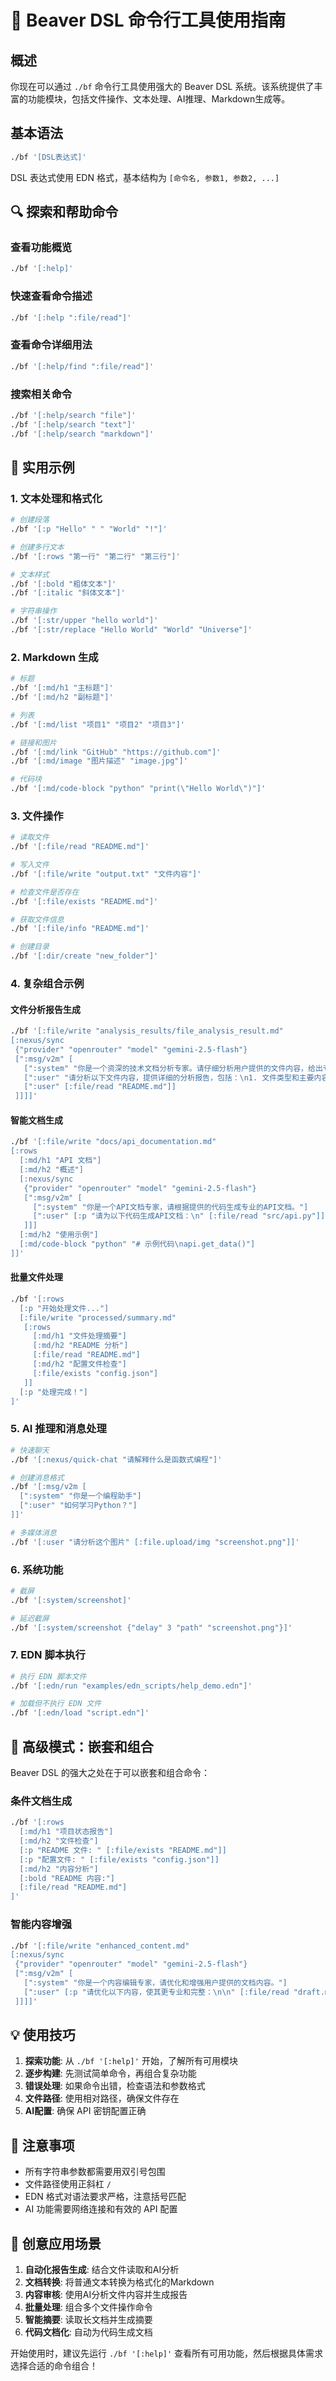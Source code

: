 # 🚀 Beaver DSL 命令行工具使用指南

## 概述

你现在可以通过 `./bf` 命令行工具使用强大的 Beaver DSL 系统。该系统提供了丰富的功能模块，包括文件操作、文本处理、AI推理、Markdown生成等。

## 基本语法

```bash
./bf '[DSL表达式]'
```

DSL 表达式使用 EDN 格式，基本结构为 `[命令名, 参数1, 参数2, ...]`

## 🔍 探索和帮助命令

### 查看功能概览
```bash
./bf '[:help]'
```

### 快速查看命令描述
```bash
./bf '[:help ":file/read"]'
```

### 查看命令详细用法
```bash
./bf '[:help/find ":file/read"]'
```

### 搜索相关命令
```bash
./bf '[:help/search "file"]'
./bf '[:help/search "text"]'
./bf '[:help/search "markdown"]'
```

## 📝 实用示例

### 1. 文本处理和格式化

```bash
# 创建段落
./bf '[:p "Hello" " " "World" "!"]'

# 创建多行文本
./bf '[:rows "第一行" "第二行" "第三行"]'

# 文本样式
./bf '[:bold "粗体文本"]'
./bf '[:italic "斜体文本"]'

# 字符串操作
./bf '[:str/upper "hello world"]'
./bf '[:str/replace "Hello World" "World" "Universe"]'
```

### 2. Markdown 生成

```bash
# 标题
./bf '[:md/h1 "主标题"]'
./bf '[:md/h2 "副标题"]'

# 列表
./bf '[:md/list "项目1" "项目2" "项目3"]'

# 链接和图片
./bf '[:md/link "GitHub" "https://github.com"]'
./bf '[:md/image "图片描述" "image.jpg"]'

# 代码块
./bf '[:md/code-block "python" "print(\"Hello World\")"]'
```

### 3. 文件操作

```bash
# 读取文件
./bf '[:file/read "README.md"]'

# 写入文件
./bf '[:file/write "output.txt" "文件内容"]'

# 检查文件是否存在
./bf '[:file/exists "README.md"]'

# 获取文件信息
./bf '[:file/info "README.md"]'

# 创建目录
./bf '[:dir/create "new_folder"]'
```

### 4. 复杂组合示例

#### 文件分析报告生成
```bash
./bf '[:file/write "analysis_results/file_analysis_result.md" 
[:nexus/sync 
 {"provider" "openrouter" "model" "gemini-2.5-flash"}
 [":msg/v2m" [
   [":system" "你是一个资深的技术文档分析专家。请仔细分析用户提供的文件内容，给出专业的评估和建议。"]
   [":user" "请分析以下文件内容，提供详细的分析报告，包括：\n1. 文件类型和主要内容\n2. 技术特点和结构\n3. 关键信息提取\n4. 质量评估和改进建议\n\n文件内容："]
   [":user" [:file/read "README.md"]]
 ]]]]'
```

#### 智能文档生成
```bash
./bf '[:file/write "docs/api_documentation.md"
[:rows
  [:md/h1 "API 文档"]
  [:md/h2 "概述"]
  [:nexus/sync 
   {"provider" "openrouter" "model" "gemini-2.5-flash"}
   [":msg/v2m" [
     [":system" "你是一个API文档专家，请根据提供的代码生成专业的API文档。"]
     [":user" [:p "请为以下代码生成API文档：\n" [:file/read "src/api.py"]]]
   ]]]
  [:md/h2 "使用示例"]
  [:md/code-block "python" "# 示例代码\napi.get_data()"]
]]'
```

#### 批量文件处理
```bash
./bf '[:rows
  [:p "开始处理文件..."]
  [:file/write "processed/summary.md" 
   [:rows
     [:md/h1 "文件处理摘要"]
     [:md/h2 "README 分析"]
     [:file/read "README.md"]
     [:md/h2 "配置文件检查"]
     [:file/exists "config.json"]
   ]]
  [:p "处理完成！"]
]'
```

### 5. AI 推理和消息处理

```bash
# 快速聊天
./bf '[:nexus/quick-chat "请解释什么是函数式编程"]'

# 创建消息格式
./bf '[:msg/v2m [
  [":system" "你是一个编程助手"]
  [":user" "如何学习Python？"]
]]'

# 多媒体消息
./bf '[:user "请分析这个图片" [:file.upload/img "screenshot.png"]]'
```

### 6. 系统功能

```bash
# 截屏
./bf '[:system/screenshot]'

# 延迟截屏
./bf '[:system/screenshot {"delay" 3 "path" "screenshot.png"}]'
```

### 7. EDN 脚本执行

```bash
# 执行 EDN 脚本文件
./bf '[:edn/run "examples/edn_scripts/help_demo.edn"]'

# 加载但不执行 EDN 文件
./bf '[:edn/load "script.edn"]'
```

## 🎯 高级模式：嵌套和组合

Beaver DSL 的强大之处在于可以嵌套和组合命令：

### 条件文档生成
```bash
./bf '[:rows
  [:md/h1 "项目状态报告"]
  [:md/h2 "文件检查"]
  [:p "README 文件: " [:file/exists "README.md"]]
  [:p "配置文件: " [:file/exists "config.json"]]
  [:md/h2 "内容分析"]
  [:bold "README 内容:"]
  [:file/read "README.md"]
]'
```

### 智能内容增强
```bash
./bf '[:file/write "enhanced_content.md"
[:nexus/sync 
 {"provider" "openrouter" "model" "gemini-2.5-flash"}
 [":msg/v2m" [
   [":system" "你是一个内容编辑专家，请优化和增强用户提供的文档内容。"]
   [":user" [:p "请优化以下内容，使其更专业和完整：\n\n" [:file/read "draft.md"]]]
 ]]]]'
```

## 💡 使用技巧

1. **探索功能**: 从 `./bf '[:help]'` 开始，了解所有可用模块
2. **逐步构建**: 先测试简单命令，再组合复杂功能
3. **错误处理**: 如果命令出错，检查语法和参数格式
4. **文件路径**: 使用相对路径，确保文件存在
5. **AI配置**: 确保 API 密钥配置正确

## 🚨 注意事项

- 所有字符串参数都需要用双引号包围
- 文件路径使用正斜杠 `/`
- EDN 格式对语法要求严格，注意括号匹配
- AI 功能需要网络连接和有效的 API 配置

## 🎪 创意应用场景

1. **自动化报告生成**: 结合文件读取和AI分析
2. **文档转换**: 将普通文本转换为格式化的Markdown
3. **内容审核**: 使用AI分析文件内容并生成报告
4. **批量处理**: 组合多个文件操作命令
5. **智能摘要**: 读取长文档并生成摘要
6. **代码文档化**: 自动为代码生成文档

开始使用时，建议先运行 `./bf '[:help]'` 查看所有可用功能，然后根据具体需求选择合适的命令组合！ 